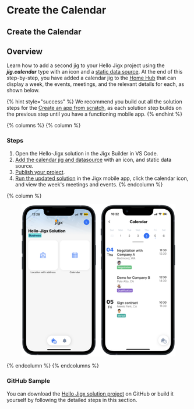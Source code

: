 # Create the Calendar

## Create the Calendar

## Overview

Learn how to add a second jig to your Hello Jigx project using the _**jig.calendar**_ type with an icon and a [static data source](https://docs.jigx.com/examples/static). At the end of this step-by-step, you have added a calendar jig to the [Home Hub](../../../building-apps-with-jigx/ui/home-hub/home-hub.md) that can display a week, the events, meetings, and the relevant details for each, as shown below.

{% hint style="success" %}
We recommend you build out all the solution steps for the [Create an app from scratch](create-the-calendar.md), as each solution step builds on the previous step until you have a functioning mobile app.
{% endhint %}

{% columns %}
{% column %}
### Steps

1. Open the Hello-Jigx solution in the Jigx Builder in VS Code.
2. [Add the calendar jig and datasource](add-the-calendar-jig-and-datasource.md) with an icon, and static data source.
3. [Publish your project](../create-data-form-_-list/publish-your-project.md).
4. [Run the updated solution](../run-the-updated-solution.md) in the Jigx mobile app, click the calendar icon, and view the week's meetings and events.&#x20;
{% endcolumn %}

{% column %}
<figure><img src="../../../.gitbook/assets/CalendarLight.PNG" alt=""><figcaption></figcaption></figure>
{% endcolumn %}
{% endcolumns %}

### GitHub Sample

You can download the [Hello Jigx solution project](https://github.com/jigx-com/jigx-samples/tree/main/quickstart/hello-jigx-solution) on GitHub or build it yourself by following the detailed steps in this section.
